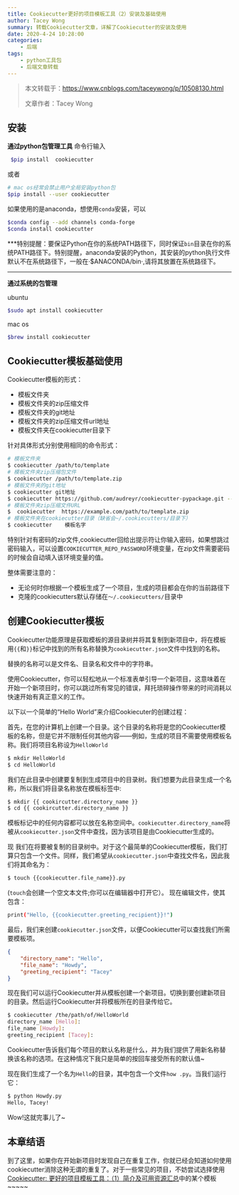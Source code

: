```yaml
---
title: Cookiecutter更好的项目模板工具（2）安装及基础使用
author: Tacey Wong
summary: 转载Cookiecutter文章，详解了Cookiecutter的安装及使用
date: 2020-4-24 10:28:00
categories:
    - 后端
tags:
    - python工具包
    - 后端文章转载
---
```


> 本文转载于：https://www.cnblogs.com/taceywong/p/10508130.html
>
> 文章作者：Tacey Wong

## 安装

**通过python包管理工具**
命令行输入

```bash
 $pip install  cookiecutter
```

或者

```bash
# mac os经常会禁止用户全局安装python包
$pip install --user cookiecutter
```

如果使用的是anaconda，想使用`conda`安装，可以

```bash
$conda config --add channels conda-forge
$conda install cookiecutter
```

***特别提醒：要保证Python在你的系统PATH路径下，同时保证`bin`目录在你的系统PATH路径下。特别提醒，anaconda安装的Python，其安装的python执行文件默认不在系统路径下，一般在·$ANACONDA/bin·,请将其放置在系统路径下。

------

**通过系统的包管理**

ubuntu

```bash
$sudo apt install cookiecutter
```

mac os

```bash
$brew install cookiecutter
```

## Cookiecutter模板基础使用

Cookiecutter模板的形式：

- 模板文件夹
- 模板文件夹的zip压缩文件
- 模板文件夹的git地址
- 模板文件夹的zip压缩文件url地址
- 模板文件夹在cookiecutter目录下

针对具体形式分别使用相同的命令形式：

```bash
# 模板文件夹
$ cookiecutter /path/to/template
# 模板文件夹zip压缩包文件
$ cookiecutter /path/to/template.zip
# 模板文件夹的git地址
$ cookiecutter git地址
$ cookiecutter https://github.com/audreyr/cookiecutter-pypackage.git --checkout develop
# 模板文件夹zip压缩文件URL
$  cookiecutter  https://example.com/path/to/template.zip
# 模板文件夹在cookiecutter目录（缺省会~/.cookiecutters/目录下）
$ cookiecutter    模板名字
```

特别针对有密码的zip文件,cookiecutter回给出提示符让你输入密码，如果想跳过密码输入，可以设置`COOKIECUTTER_REPO_PASSWORD`环境变量，在zip文件需要密码的时候会自动填入该环境变量的值。

整体需要注意的：

- 无论何时你根据一个模板生成了一个项目，生成的项目都会在你的当前路径下
- 克隆的cookiecutters默认存储在`〜/.cookiecutters/`目录中

## 创建Cookiecutter模板

Cookiecutter功能原理是获取模板的源目录树并将其复制到新项目中，将在模板用`{{`和`}}`标记中找到的所有名称替换为`cookiecutter.json`文件中找到的名称。

替换的名称可以是文件名、目录名和文件中的字符串。

使用Cookiecutter，你可以轻松地从一个标准表单引导一个新项目，这意味着在开始一个新项目时，你可以跳过所有常见的错误，拜托琐碎操作带来的时间消耗以快速开始有真正意义的工作。

以下以一个简单的“Hello World”来介绍Cookiecuter的创建过程：

首先，在您的计算机上创建一个目录。这个目录的名称将是您的Cookiecutter模板的名称，但是它并不限制任何其他内容——例如，生成的项目不需要使用模板名称。我们将项目名称设为`HelloWorld`

```bash
$ mkdir HelloWorld
$ cd HelloWorld
```

我们在此目录中创建要复制到生成项目中的目录树。我们想要为此目录生成一个名称，所以我们将目录名称放在模板标签中:

```bash
$ mkdir {{ cookircutter.directory_name }}
$ cd {{ cookircutter.directory_name }}
```

模板标记中的任何内容都可以放在名称空间中。`cookiecutter.directory_name`将被从`cookiecutter.json`文件中查找，因为该项目是由Cookiecutter生成的。

现 我们在将要被复制的目录树中。对于这个最简单的Cookiecutter模板，我们打算只包含一个文件。同样，我们希望从`cookiecutter.json`中查找文件名，因此我们将其命名为：

```bash
$ touch {{cookiecutter.file_name}}.py
```

(`touch`会创建一个空文本文件;你可以在编辑器中打开它）。 现在编辑文件，使其包含：

```bash
print("Hello, {{cookiecutter.greeting_recipient}}!")
```

最后，我们来创建`cookiecutter.json`文件，以便Cookiecutter可以查找我们所需要模板项。

```json
{
    "directory_name": "Hello",
    "file_name": "Howdy",
    "greeting_recipient": "Tacey"
}
```

现在我们可以运行Cookiecutter并从模板创建一个新项目。切换到要创建新项目的目录。然后运行Cookiecutter并将模板所在的目录传给它。

```bash
$ cookiecutter /the/path/of/HelloWorld
directory_name [Hello]:
file_name [Howdy]:
greeting_recipient [Tacey]:
```

Cookiecutter告诉我们每个项目的默认名称是什么，并为我们提供了用新名称替换该名称的选项。在这种情况下我只是简单的按回车接受所有的默认值~

现在我们生成了一个名为`Hello`的目录，其中包含一个文件`how .py`。当我们运行它：

```bash
$ python Howdy.py
Hello, Tacey!
```

Wow!这就完事儿了~

## 本章结语

到了这里，如果你在开始新项目时发现自己在重复工作，你就已经会知道如何使用cookiecutter消除这种无谓的重复了。对于一些常见的项目，不妨尝试选择使用[Cookiecutter: 更好的项目模板工具：（1）简介及可用资源汇总](https://www.cnblogs.com/taceywong/p/10506032.html)中的某个模板~~~~~